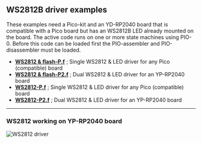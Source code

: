 ## WS2812B driver examples

These examples need a Pico-kit and an YD-RP2040 board that is compatible with a Pico board but has an
WS2812B LED already mounted on the board. The active code runs on one or more state machines using PIO-0.
Before this code can be loaded first the PIO-assembler and PIO-disassembler must be loaded.

- [****WS2812 & flash-P.f****](WS2812%20&%20flash-P.f) ; Single WS2812 & LED driver for any Pico (compatible) board
- [****WS2812 & flash-P2.f****](WS2812%20&520flash-P2.f) ; Dual WS2812 & LED driver for an YP-RP2040 board
- [****WS2812-P.f****](WS2812-P.f) ; Single WS2812 & LED driver for any Pico (compatible) board
- [****WS2812-P2.f****](WS2812-P2.f) ; Dual WS2812 & LED driver for an YP-RP2040 board

***
### WS2812 working on YP-RP2040 board ###
![WS2812 driver](https://github.com/WillemOuwerkerk/noForth-T-hardware-examples-RP2040-/assets/11397265/6ef887ac-da08-47f6-af74-f2c98076eaab)
